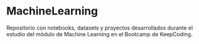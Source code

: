 # MachineLearning
Repositorio con notebooks, datasets y proyectos desarrollados durante el estudio del módulo de Machine Learning en el Bootcamp de KeepCoding.
